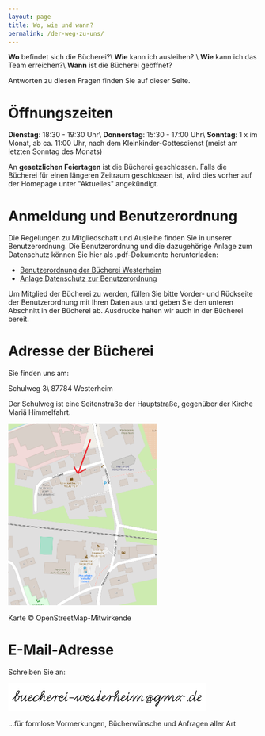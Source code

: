 ```yaml
---
layout: page
title: Wo, wie und wann?
permalink: /der-weg-zu-uns/
---
```


**Wo** befindet sich die Bücherei?\\
**Wie** kann ich ausleihen? \\
**Wie** kann ich das Team erreichen?\\
**Wann** ist die Bücherei geöffnet?

Antworten zu diesen Fragen finden Sie auf dieser Seite.

# Öffnungszeiten

**Dienstag**: 18:30 - 19:30 Uhr\\
**Donnerstag**: 15:30 - 17:00 Uhr\\
**Sonntag**: 1 x im Monat, ab ca. 11:00 Uhr, nach dem Kleinkinder-Gottesdienst (meist am letzten Sonntag des Monats)

An **gesetzlichen Feiertagen** ist die Bücherei geschlossen. Falls die Bücherei für einen längeren Zeitraum geschlossen ist, wird dies vorher auf der Homepage unter "Aktuelles" angekündigt.

# Anmeldung und Benutzerordnung

Die Regelungen zu Mitgliedschaft und Ausleihe finden Sie in unserer Benutzerordnung. Die Benutzerordnung und die dazugehörige Anlage zum Datenschutz können Sie hier als .pdf-Dokumente herunterladen:

- [Benutzerordnung der Bücherei Westerheim](/Benutzerordnung-Buecherei-Westerheim_2023.pdf)
- [Anlage Datenschutz zur Benutzerordnung](/Anlage-Datenschutz-fuer-die-Benutzungsordnung.pdf)

Um Mitglied der Bücherei zu werden, füllen Sie bitte Vorder- und Rückseite der Benutzerordnung mit Ihren Daten aus und geben Sie den unteren Abschnitt in der Bücherei ab. Ausdrucke halten wir auch in der Bücherei bereit.

# Adresse der Bücherei

Sie finden uns am:

Schulweg 3\\
87784 Westerheim

Der Schulweg ist eine Seitenstraße der Hauptstraße, gegenüber der Kirche Mariä Himmelfahrt.

<a href="https://www.openstreetmap.org/?mlat=48.01687&mlon=10.30149#map=17/48.01687/10.30149"><img src="/images/karte.png" width="300px"></a>

Karte © OpenStreetMap-Mitwirkende 

# E-Mail-Adresse

Schreiben Sie an:

<img src="/images/schreibuns.png" width="400px">

...für formlose Vormerkungen, Bücherwünsche und Anfragen aller Art

